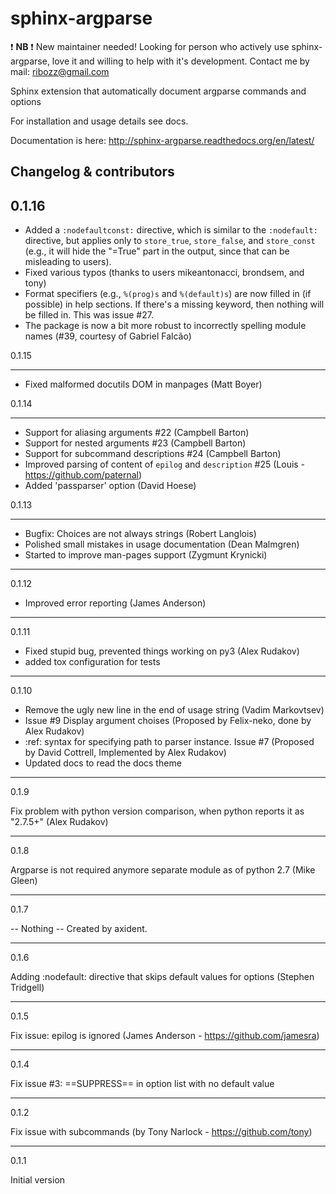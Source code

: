sphinx-argparse
===============

:exclamation: **NB** :exclamation: New maintainer needed! Looking for person who actively use sphinx-argparse, love it and willing to help with it's development. Contact me by mail: ribozz@gmail.com


Sphinx extension that automatically document argparse commands and options

For installation and usage details see docs.

Documentation is here: 
http://sphinx-argparse.readthedocs.org/en/latest/


Changelog & contributors
------------------------------

0.1.16
------------------------------

- Added a `:nodefaultconst:` directive, which is similar to the `:nodefault:` directive, but applies only to `store_true`, `store_false`, and `store_const` (e.g., it will hide the "=True" part in the output, since that can be misleading to users).
- Fixed various typos (thanks to users mikeantonacci, brondsem, and tony)
- Format specifiers (e.g., `%(prog)s` and `%(default)s`) are now filled in (if possible) in help sections. If there's a missing keyword, then nothing will be filled in. This was issue #27.
- The package is now a bit more robust to incorrectly spelling module names (#39, courtesy of Gabriel Falcão)

0.1.15

------------------------------

- Fixed malformed docutils DOM in manpages (Matt Boyer)


0.1.14

-----------------------------

- Support for aliasing arguments #22 (Campbell Barton)
- Support for nested arguments #23 (Campbell Barton)
- Support for subcommand descriptions #24 (Campbell Barton)
- Improved parsing of content of `epilog` and `description` #25 (Louis - https://github.com/paternal)
- Added 'passparser' option (David Hoese)

0.1.13

-----------------------------

- Bugfix: Choices are not always strings (Robert Langlois)
- Polished small mistakes in usage documentation (Dean Malmgren)
- Started to improve man-pages support (Zygmunt Krynicki)

------------------------------
0.1.12

- Improved error reporting (James Anderson)

------------------------------
0.1.11

- Fixed stupid bug, prevented things working on py3 (Alex Rudakov)
- added tox configuration for tests

------------------------------
0.1.10

- Remove the ugly new line in the end of usage string (Vadim Markovtsev)
- Issue #9 Display argument choises (Proposed by Felix-neko, done by Alex Rudakov)
- :ref: syntax for specifying path to parser instance. Issue #7 (Proposed by David Cottrell, Implemented by Alex Rudakov)
- Updated docs to read the docs theme

------------------------------
0.1.9

Fix problem with python version comparison, when python reports it as "2.7.5+" (Alex Rudakov)

------------------------------
0.1.8

Argparse is not required anymore separate module as of python 2.7 (Mike Gleen)

------------------------------
0.1.7

-- Nothing -- Created by axident.

------------------------------
0.1.6

Adding :nodefault: directive that skips default values for options (Stephen Tridgell)

------------------------------
0.1.5

Fix issue: epilog is ignored (James Anderson - https://github.com/jamesra)

------------------------------
0.1.4

Fix issue #3: ==SUPPRESS== in option list with no default value

------------------------------
0.1.2

Fix issue with subcommands (by Tony Narlock - https://github.com/tony)

------------------------------
0.1.1

Initial version

